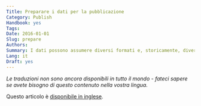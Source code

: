 ```yaml
---
Title: Preparare i dati per la pubblicazione
Category: Publish
Handbook: yes
Tags:
Date: 2016-01-01
Slug: prepare
Authors:
Summary: I dati possono assumere diversi formati e, storicamente, diversi metodi e un software è stato utilizzato per la loro movimentazione.
Lang: it
Draft: yes
---
```


<em>Le traduzioni non sono ancora disponibili in tutto il mondo -  fateci sapere se avete bisogno di questo contenuto nella vostra lingua.</em>

Questo articolo è [disponibile in inglese](/en/publish/prepare).
